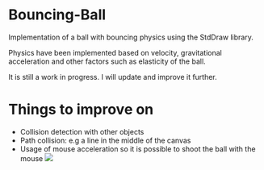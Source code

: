 # Bouncing-Ball
Implementation of a ball with bouncing physics using the StdDraw library.

Physics have been implemented based on velocity, gravitational acceleration and other factors such as elasticity of the ball.

It is still a work in progress. I will update and improve it further.

# Things to improve on
- Collision detection with other objects
- Path collision: e.g a line in the middle of the canvas
- Usage of mouse acceleration so it is possible to shoot the ball with the mouse
![](http://i.imgur.com/OUkLi.gif)
